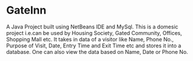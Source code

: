 # GateInn
A Java Project built using NetBeans IDE and MySql. This is a domesic project i.e.can be used by Housing Society, Gated Community, Offices, Shopping Mall etc. It takes in data of a visitor like Name, Phone No., Purpose of Visit, Date, Entry Time and Exit Time etc and stores it into a database. One can also view the data based on Name, Date or Phone No.
